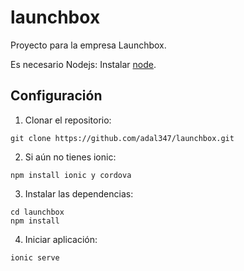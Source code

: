 # launchbox

Proyecto para la empresa Launchbox.

Es necesario Nodejs:
Instalar [node](https://nodejs.org/en/download/).

## Configuración

1. Clonar el repositorio:

```dos
git clone https://github.com/adal347/launchbox.git
```

2. Si aún no tienes ionic:

```dos
npm install ionic y cordova
```

3. Instalar las dependencias:

```dos
cd launchbox
npm install
```

4. Iniciar aplicación:

```dos
ionic serve
```
